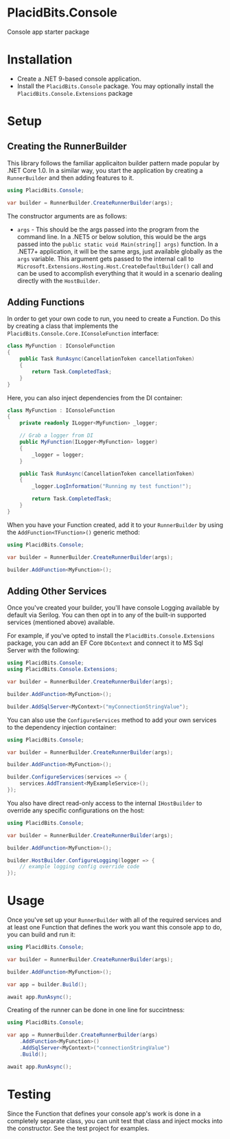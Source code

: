 # PlacidBits.Console
Console app starter package

# Installation

- Create a .NET 9-based console application.
- Install the `PlacidBits.Console` package. You may optionally install the `PlacidBits.Console.Extensions` package

# Setup

## Creating the RunnerBuilder
This library follows the familiar applicaiton builder pattern made popular by .NET Core 1.0. In a similar way, you start the application by creating a `RunnerBuilder` and then adding features to it.

```csharp
using PlacidBits.Console;

var builder = RunnerBuilder.CreateRunnerBuilder(args);
```

The constructor arguments are as follows:
- `args` - This should be the args passed into the program from the command line. In a .NET5 or below solution, this would be the args passed into the `public static void Main(string[] args)` function. In a .NET7+ application, it will be the same args, just available globally as the `args` variable. This argument gets passed to the internal call to `Microsoft.Extensions.Hosting.Host.CreateDefaultBuilder()` call and can be used to accomplish everything that it would in a scenario dealing directly with the `HostBuilder`.

## Adding Functions

In order to get your own code to run, you need to create a Function. Do this by creating a class that implements the `PlacidBits.Console.Core.IConsoleFunction` interface:

```csharp
class MyFunction : IConsoleFunction
{
    public Task RunAsync(CancellationToken cancellationToken)
    {
        return Task.CompletedTask;
    }
}
```

Here, you can also inject dependencies from the DI container:

```csharp
class MyFunction : IConsoleFunction
{
    private readonly ILogger<MyFunction> _logger;

    // Grab a logger from DI 
    public MyFunction(ILogger<MyFunction> logger)
    {
        _logger = logger;
    }

    public Task RunAsync(CancellationToken cancellationToken)
    {
        _logger.LogInformation("Running my test function!");

        return Task.CompletedTask;
    }
}
```

When you have your Function created, add it to your `RunnerBuilder` by using the `AddFunction<TFunction>()` generic method:

```csharp
using PlacidBits.Console;

var builder = RunnerBuilder.CreateRunnerBuilder(args);

builder.AddFunction<MyFunction>();
```

## Adding Other Services

Once you've created your builder, you'll have console Logging available by default via Serilog. You can then opt in to any of the built-in supported services (mentioned above) available.

For example, if you've opted to install the `PlacidBits.Console.Extensions` package, you can add an EF Core `DbContext` and connect it to MS Sql Server with the following:

```csharp
using PlacidBits.Console;
using PlacidBits.Console.Extensions;

var builder = RunnerBuilder.CreateRunnerBuilder(args);

builder.AddFunction<MyFunction>();

builder.AddSqlServer<MyContext>("myConnectionStringValue");
```

You can also use the `ConfigureServices` method to add your own services to the dependency injection container:

```csharp
using PlacidBits.Console;

var builder = RunnerBuilder.CreateRunnerBuilder(args);

builder.AddFunction<MyFunction>();

builder.ConfigureServices(services => {
    services.AddTransient<MyExampleService>();
});
```

You also have direct read-only access to the internal `IHostBuilder` to override any specific configurations on the host:

```csharp
using PlacidBits.Console;

var builder = RunnerBuilder.CreateRunnerBuilder(args);

builder.AddFunction<MyFunction>();

builder.HostBuilder.ConfigureLogging(logger => {
    // example logging config override code
});
```

# Usage

Once you've set up your `RunnerBuilder` with all of the required services and at least one Function that defines the work you want this console app to do, you can build and run it:

```csharp
using PlacidBits.Console;

var builder = RunnerBuilder.CreateRunnerBuilder(args);

builder.AddFunction<MyFunction>();

var app = builder.Build();

await app.RunAsync();
```

Creating of the runner can be done in one line for succintness:

```csharp
using PlacidBits.Console;

var app = RunnerBuilder.CreateRunnerBuilder(args)
    .AddFunction<MyFunction>()
    .AddSqlServer<MyContext>("connectionStringValue")
    .Build();

await app.RunAsync();
```

# Testing

Since the Function that defines your console app's work is done in a completely separate class, you can unit test that class and inject mocks into the constructor. See the test project for examples.
